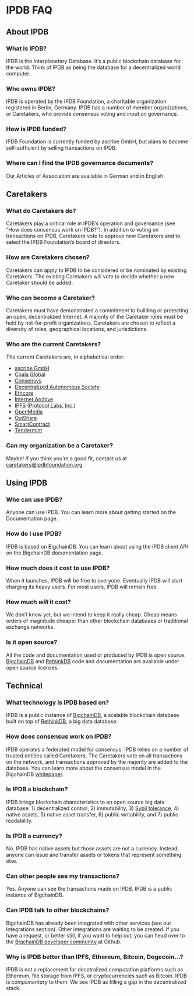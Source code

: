 # IPDB FAQ

## About IPDB
### What is IPDB?
IPDB is the Interplanetary Database. It’s a public blockchain database for the world. Think of IPDB as being the database for a decentralized world computer.

### Who owns IPDB?
IPDB is operated by the IPDB Foundation, a charitable organization registered in Berlin, Germany. IPDB has a number of member organizations, or Caretakers, who provide consensus voting and input on governance.

### How is IPDB funded?
IPDB Foundation is currently funded by ascribe GmbH, but plans to become self-sufficient by selling transactions on IPDB.

### Where can I find the IPDB governance documents?
Our Articles of Association are available in German and in English.

## Caretakers
### What do Caretakers do? 
Caretakers play a critical role in IPDB’s operation and governance (see “How does consensus work on IPDB?”). In addition to voting on transactions on IPDB, Caretakers vote to approve new Caretakers and to select the IPDB Foundation’s board of directors.

### How are Caretakers chosen?
Caretakers can apply to IPDB to be considered or be nominated by existing Caretakers. The existing Caretakers will vote to decide whether a new Caretaker should be added.

### Who can become a Caretaker?
Caretakers must have demonstrated a commitment to building or protecting an open, decentralized Internet. A majority of the Caretaker roles must be held by not-for-profit organizations. Caretakers are chosen to reflect a diversity of roles, geographical locations, and jurisdictions.

### Who are the current Caretakers?
The current Caretakers are, in alphabetical order:
- [ascribe GmbH](https://www.ascribe.io/)
- [Coala Global](http://coala.global/)
- [Consensys](https://consensys.net/)
- [Decentralized Autonomous Society](https://www.facebook.com/groups/579940655425355/)
- [Ethcore](https://ethcore.io/)
- [Internet Archive](https://archive.org/)
- [IPFS](https://ipfs.io/) ([Protocol Labs, Inc.](http://ipn.io/))
- [OpenMedia](https://openmedia.org/)
- [OuiShare](http://ouishare.net/en)
- [SmartContract](http://smartcontract.com/)
- [Tendermint](http://tendermint.com/)

### Can my organization be a Caretaker?
Maybe! If you think you’re a good fit, contact us at caretakers@ipdbfoundation.org. 

## Using IPDB
### Who can use IPDB?
Anyone can use IPDB. You can learn more about getting started on the Documentation page.

### How do I use IPDB?
IPDB is based on BigchainDB. You can learn about using the IPDB client API on the BigchainDB documentation page.

### How much does it cost to use IPDB?
When it launches, IPDB will be free to everyone. Eventually IPDB will start charging its heavy users. For most users, IPDB will remain free. 

### How much *will* it cost?
We don’t know yet, but we intend to keep it really cheap. Cheap means orders of magnitude cheaper than other blockchain databases or traditional exchange networks.

### Is it open source?
All the code and documentation used or produced by IPDB is open source. [BigchainDB](https://github.com/bigchaindb/bigchaindb) and [RethinkDB](https://github.com/rethinkdb/rethinkdb) code and documentation are available under open source licenses.

## Technical 

### What technology is IPDB based on?
IPDB is a public instance of [BigchainDB](https://www.bigchaindb.com/), a scalable blockchain database built on top of [RethinkDB](https://www.rethinkdb.com/), a big data database. 

### How does consensus work on IPDB?
IPDB operates a federated model for consensus. IPDB relies on a number of trusted entities called Caretakers. The Caretakers vote on all transactions on the network, and transactions approved by the majority are added to the database. You can learn more about the consensus model in the BigchainDB [whitepaper](https://www.bigchaindb.com/whitepaper/).

### Is IPDB a blockchain?
IPDB brings blockchain characteristics to an open source big data database: 1) decentralized control, 2) immutability, 3) [Sybil tolerance](https://en.wikipedia.org/wiki/Sybil_attack), 4) native assets, 5) native asset transfer, 6) public writability, and 7) public readability. 

### Is IPDB a currency?
No. IPDB has native assets but those assets are not a currency. Instead, anyone can issue and transfer assets or tokens that represent something else. 

### Can other people see my transactions? 
Yes. Anyone can see the transactions made on IPDB. IPDB is a public instance of BigchainDB.

### Can IPDB talk to other blockchains?
BigchainDB has already been integrated with other services (see our Integrations section). Other integrations are waiting to be created. If you have a request, or better still, if you want to help out, you can head over to the [BigchainDB developer community](https://github.com/bigchaindb/bigchaindb) at Github.

### Why is IPDB better than IPFS, Ethereum, Bitcoin, Dogecoin…?
IPDB is not a replacement for decetralized computation platforms such as Ethereum, file storage from IPFS, or cryptocurrencies such as Bitcoin. IPDB is *complimentary* to them. We see IPDB as filling a gap in the decentralized stack. 



